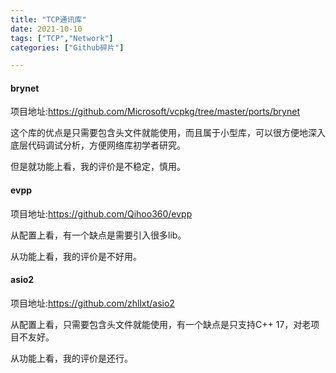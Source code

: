 ```yaml
---
title: "TCP通讯库"
date: 2021-10-10
tags: ["TCP","Network"]
categories: ["Github碎片"]

---
```


#### brynet

项目地址:https://github.com/Microsoft/vcpkg/tree/master/ports/brynet

这个库的优点是只需要包含头文件就能使用，而且属于小型库，可以很方便地深入底层代码调试分析，方便网络库初学者研究。

但是就功能上看，我的评价是不稳定，慎用。

#### evpp

项目地址:https://github.com/Qihoo360/evpp

从配置上看，有一个缺点是需要引入很多lib。

从功能上看，我的评价是不好用。

#### asio2

项目地址:https://github.com/zhllxt/asio2

从配置上看，只需要包含头文件就能使用，有一个缺点是只支持C++ 17，对老项目不友好。

从功能上看，我的评价是还行。

